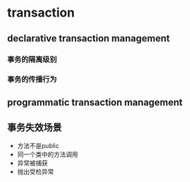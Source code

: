 # transaction

## declarative transaction management
### 事务的隔离级别
### 事务的传播行为

## programmatic transaction management

## 事务失效场景
- 方法不是public
- 同一个类中的方法调用
- 异常被捕获
- 抛出受检异常